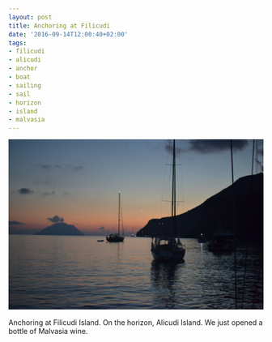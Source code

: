 ```yaml
---
layout: post
title: Anchoring at Filicudi
date: '2016-09-14T12:00:40+02:00'
tags:
- filicudi
- alicudi
- anchor
- boat
- sailing
- sail
- horizon
- island
- malvasia
---
```

![Anchoring at Filicudi](/files/tumblr_od6ys1N7TL1tq106bo1_1280.jpg)

Anchoring at Filicudi Island. On the horizon, Alicudi Island. We just opened a bottle of Malvasia wine.
